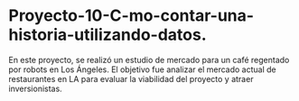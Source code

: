 # Proyecto-10-C-mo-contar-una-historia-utilizando-datos.
En este proyecto, se realizó un estudio de mercado para un café regentado por robots en Los Ángeles. El objetivo fue analizar el mercado actual de restaurantes en LA para evaluar la viabilidad del proyecto y atraer inversionistas. 
